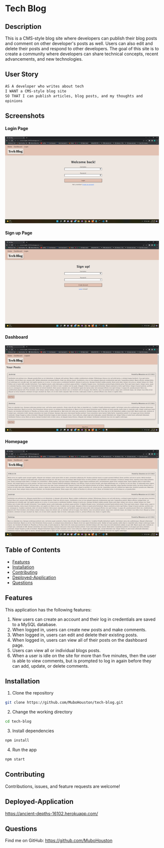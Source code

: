 # Tech Blog

## Description
This is a CMS-style blog site where developers can publish their blog posts and comment on other developer's posts as well. Users can also edit and delete their posts and respond to other developers. The goal of this site is to create a community where developers can share technical concepts, recent advancements, and new technologies.

## User Story
```
AS A developer who writes about tech
I WANT a CMS-style blog site
SO THAT I can publish articles, blog posts, and my thoughts and opinions
```

## Screenshots

#### Login Page
![Login-Page](public/img/login.png)

#### Sign up Page
![Sign-up-page](public/img/signup.png)

#### Dashboard
![Dashboard](public/img/dashboard.png)

#### Homepage
![Homepage](public/img/homepage.png)

## Table of Contents
* [Features](#features)
* [Installation](#installation)
* [Contributing](#contributing)
* [Deployed-Application](#deployed-application)
* [Questions](#questions)

## Features
This application has the following features:
1. New users can create an account and their log in credentials are saved to a MySQL database.
2. When logged in, users can create new posts and make comments.
3. When logged in, users can edit and delete their existing posts.
4. When logged in, users can view all of their posts on the dashboard page.
5. Users can view all or individual blogs posts.
6. When a user is idle on the site for more than five minutes, then the user is able to view comments, but is prompted to log in again before they can add, update, or delete comments.

## Installation
1. Clone the repository

```bash
git clone https://github.com/MuboHouston/tech-blog.git
```

2. Change the working directory

```bash
cd tech-blog
```

3. Install dependencies

```bash
npm install
```

4. Run the app

``` bash 
npm start
```

## Contributing 
Contributions, issues, and feature requests are welcome!

## Deployed-Application
https://ancient-depths-16102.herokuapp.com/

## Questions
Find me on GitHub: https://github.com/MuboHouston
